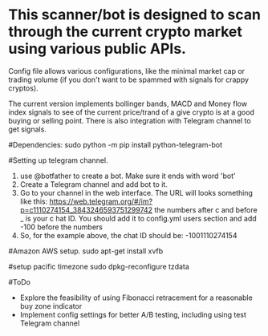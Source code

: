 # This scanner/bot is designed to scan through the current crypto market using various public APIs. 
Config file allows various configurations, like the minimal market cap or trading volume (if you don't want to be spammed with signals for crappy cryptos). 

The current version implements bollinger bands, MACD and Money flow index signals to see of the current price/trand of a give crypto is at a good buying or selling point. There is also integration with Telegram channel to get signals.


#Dependencies:
sudo python -m pip install python-telegram-bot


#Setting up telegram channel.
1. use @botfather to create a bot. Make sure it ends with word 'bot'
2. Create a Telegram channel and add bot to it.
3. Go to your channel in the web interface. The URL will looks something like this:
https://web.telegram.org/#/im?p=c1110274154_3843246593751299742
the numbers after c and before _ is your c
hat ID. You should add it to config.yml users section and add -100 before the numbers
4. So, for the example above, the chat ID should be: -1001110274154


#Amazon AWS setup.
sudo apt-get install xvfb

#setup pacific timezone
sudo dpkg-reconfigure tzdata

#ToDo
- Explore the feasibility of using Fibonacci retracement for a reasonable buy zone indicator
- Implement config settings for better A/B testing, including using test Telegram channel
